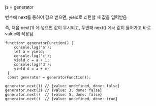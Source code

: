 js = generator

변수에 next를 통하여 값으 받으면, yield로 리턴할 때 값을 입력받음

즉, 처음 next(1) 에 넣으면 값이 무시되고, 두번째 next() 에서 값이 들어가고 바로 value에 적용됨.

```
function* generatorFunction() {
    console.log('a');
    let a = yield;
    console.log('c');
    yield c = a + 1;
    console.log('d');
    yield d = a + c;
 }
 const generator = generatorFunction();

generator.next(1) // {value: undefined, done: false}
generator.next(2) // {value: 3, done: false}
generator.next()  // {value: 5, done: false}
generator.next()  // {value: undefined, done: true} 
```

